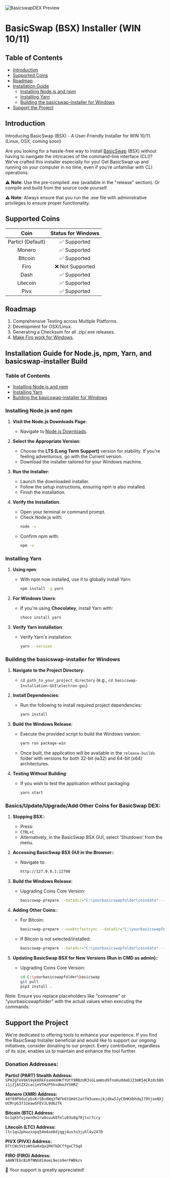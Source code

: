 ![BasicswapDEX Preview](.github-readme/basicswap_header_v1.0.6-WIN.jpg)

# BasicSwap (BSX) Installer (WIN 10/11)

## Table of Contents

- [Introduction](#introduction)
- [Supported Coins](#supported-coins)
- [Roadmap](#roadmap)
- [Installation Guide](#installation-guide-for-nodejs-npm-yarn-and-basicswap-installer-build)
  - [Installing Node.js and npm](#installing-nodejs-and-npm)
  - [Installing Yarn](#installing-yarn)
  - [Building the basicswap-installer for Windows](#building-the-basicswap-installer-for-windows)
- [Support the Project](#support-the-project)

## Introduction

Introducing BasicSwap (BSX) - A User-Friendly Installer for WIN 10/11. (Linux, OSX, coming soon)

Are you looking for a hassle-free way to install [BasicSwap](https://basicswapdex.com) (BSX) without having to navigate the intricacies of the command-line interface (CLI)? We've crafted this installer especially for you! Get BasicSwap up and running on your computer in no time, even if you're unfamiliar with CLI operations. 

⚠️ **Note**: Use the pre-compiled .exe (available in the "release" section). Or compile and build from the source code yourself.

⚠️ **Note**: Always ensure that you run the .exe file with administrative privileges to ensure proper functionality.

## Supported Coins 

| Coin      | Status for Windows        |
|:---------:|:-------------------------:|
| Particl (Default) | ✅ Supported |
| Monero    | ✅ Supported               |
| Bitcoin   | ✅ Supported               |
| Firo      | ❌ Not Supported           |
| Dash      | ✅ Supported               |
| Litecoin  | ✅ Supported               |
| Pivx      | ✅ Supported               |

## Roadmap

1. Comprehensive Testing across Multiple Platforms.
2. Development for OSX/Linux.
3. Generating a Checksum for all .zip/.exe releases.
4. [Make Firo work for Windows](https://github.com/tecnovert/basicswap/blob/db0e85d37cfe4b0a42c1fdbf608b4d2df73e18d7/bin/basicswap_prepare.py#L628).

## Installation Guide for Node.js, npm, Yarn, and basicswap-installer Build

### Table of Contents

- [Installing Node.js and npm](#installing-nodejs-and-npm)
- [Installing Yarn](#installing-yarn)
- [Building the basicswap-installer for Windows](#building-the-basicswap-installer-for-windows)

### Installing Node.js and npm

1. **Visit the Node.js Downloads Page**:
   - Navigate to [Node.js Downloads](https://nodejs.org/en/download/).

2. **Select the Appropriate Version**:
   - Choose the **LTS (Long Term Support)** version for stability. If you're feeling adventurous, go with the Current version.
   - Download the installer tailored for your Windows machine.

3. **Run the Installer**:
   - Launch the downloaded installer.
   - Follow the setup instructions, ensuring npm is also installed.
   - Finish the installation.

4. **Verify the Installation**:
   - Open your terminal or command prompt.
   - Check Node.js with: 
     ```bash
     node -v
     ```
   - Confirm npm with:
     ```bash
     npm -v
     ```

### Installing Yarn

1. **Using npm**:
   - With npm now installed, use it to globally install Yarn:
     ```bash
     npm install -g yarn
     ```

2. **For Windows Users**:
   - If you're using **Chocolatey**, install Yarn with:
     ```bash
     choco install yarn
     ```

4. **Verify Yarn Installation**:
   - Verify Yarn's installation:
     ```bash
     yarn --version
     ```

### Building the basicswap-installer for Windows

1. **Navigate to the Project Directory**:
   - `cd path_to_your_project_directory` (e.g., `cd basicswap-Installation-GUI\electron-gui`)

2. **Install Dependencies**:
   - Run the following to install required project dependencies:
     ```bash
     yarn install
     ```

3. **Build the Windows Release**:
   - Execute the provided script to build the Windows version:
     ```bash
     yarn run package-win
     ```
   - Once built, the application will be available in the `release-builds` folder with versions for both 32-bit (ia32) and 64-bit (x64) architectures.

4. **Testing Without Building**:
   - If you wish to test the application without packaging:
     ```bash
     yarn start
     ```

### Basics/Update/Upgrade/Add Other Coins for BasicSwap DEX:

1. **Stopping BSX:**:
   - Press:
   - `CTRL+C` 
   - Alternatively, in the BasicSwap BSX GUI, select 'Shutdown' from the menu.

2. **Accessing BasicSwap BSX GUI in the Browser:**:
   - Navigate to:
     ```bash
     http://127.0.0.1:12700
     ```

3. **Build the Windows Release**:
   - Upgrading Coins Core Version:
     ```bash
     basicswap-prepare --datadir="C:\yourbasicswapfolder\coindata" --preparebinonly --withcoins=coinname
     ```

4. **Adding Other Coins:**:
   - For Bitcoin:
     ```bash
     basicswap-prepare --usebtcfastsync --datadir="C:\yourbasicswapfolder\coindata" --addcoin=bitcoin
     ```
   - If Bitcoin is not selected/installed:
     ```bash
     basicswap-prepare --datadir="C:\yourbasicswapfolder\coindata" --addcoin=coinname,coinname
     ```

5. **Updating BasicSwap BSX for New Versions (Run in CMD as admin):**:
   - Upgrading Coins Core Version:
     ```bash
     cd C:\yourbasicswapfolder\basicswap
     git pull
     pip3 install .

     ```
Note: Ensure you replace placeholders like "coinname" or "yourbasicswapfolder" with the actual values when executing the commands.


## Support the Project

We're dedicated to offering tools to enhance your experience. If you find the BasicSwap Installer beneficial and would like to support our ongoing initiatives, consider donating to our project. Every contribution, regardless of its size, enables us to maintain and enhance the tool further.

### Donation Addresses:

**Particl (PART) Stealth Address:**  
`SPH2gToV6KS9ykKRkFoxH4XHKfYUtY9RBzUR3sGLamHsd9fnoKu9deDJZ3mR54CRzdcbBhi1jZjAtZX2cacieVTHzP5hvdmo3YYHRZ`

**Monero (XMR) Address:**  
`48f89P6duCybsKrSBv8Wq3fW7k6tGH4t2atfH3ueeujkjdkwSJyC6HKXbhdq179VjoeNXjUCMrpG3731eawSFEVJL9d62fk`

**Bitcoin (BTC) Address:**  
`bc1qk5fujewn9e2rw0suuk8felu93u8g78jtxr7cry`

**Litecoin (LTC) Address:**  
`ltc1qu2phwzxxpq54e4xe8djqgj4ustn3juhl4y2470`

**PIVX (PIVX) Address:**  
`DTtCWz5V1sWtGa8xQa1M4fkDCffgxCTSqX`

**FIRO (FIRO) Address:**  
`aAHN7EbcBiRfNNG81AoeL9eco9erFWBkzs`

🙌 Your support is greatly appreciated!